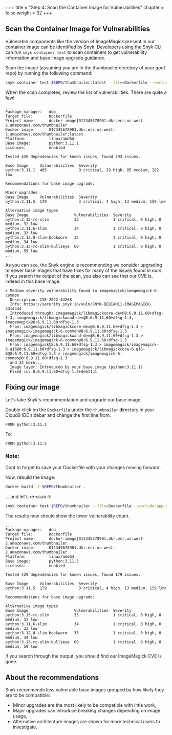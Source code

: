+++
title = "Step 4: Scan the Container Image for Vulnerabilities"
chapter = false
weight = 32
+++

## Scan the Container Image for Vulnerabilities

Vulnerable components like the version of ImageMagick present in our container image can be identified by Snyk. Developers using the Snyk CLI can run `snyk container test` to scan containers to get vulnerability information and base image upgrade guidance. 

Scan the image (assuming you are in the thumbnailer directory of your goof repo) by running the following command:

```sh
snyk container test $REPO/thumbnailer:latest --file=Dockerfile --exclude-app-vulns
```

When the scan completes, review the list of vulnerabilities. There are quite a few!

```text
...
Package manager:   deb
Target file:       Dockerfile
Project name:      docker-image|012345678901.dkr.ecr.us-west-2.amazonaws.com/thumbnailer
Docker image:      012345678901.dkr.ecr.us-west-2.amazonaws.com/thumbnailer:latest
Platform:          linux/amd64
Base image:        python:3.11.1
Licenses:          enabled

Tested 426 dependencies for known issues, found 393 issues.

Base Image     Vulnerabilities  Severity
python:3.11.1  405              9 critical, 29 high, 85 medium, 282 low

Recommendations for base image upgrade:

Minor upgrades
Base Image     Vulnerabilities  Severity
python:3.11.5  179              3 critical, 4 high, 13 medium, 159 low

Alternative image types
Base Image                    Vulnerabilities  Severity
python:3.13-rc-slim           33               1 critical, 0 high, 0 medium, 32 low
python:3.11.6-slim            34               1 critical, 0 high, 0 medium, 33 low
python:3.12.0-slim-bookworm   35               1 critical, 0 high, 0 medium, 34 low
python:3.13-rc-slim-bullseye  60               1 critical, 0 high, 0 medium, 59 low
...
```
As you can see, the Snyk engine is recommending we consider upgrading to newer base images that have fixes for many of the issues found in ours.  If you search the output of the scan, you also can see that our CVE is, indeed in this base image.

```text
✗ Medium severity vulnerability found in imagemagick/imagemagick-6-common
  Description: CVE-2022-44268
  Info: https://security.snyk.io/vuln/SNYK-DEBIAN11-IMAGEMAGICK-3314444
  Introduced through: imagemagick/libmagickcore-dev@8:6.9.11.60+dfsg-1.3, imagemagick/libmagickwand-dev@8:6.9.11.60+dfsg-1.3, imagemagick@8:6.9.11.60+dfsg-1.3
  From: imagemagick/libmagickcore-dev@8:6.9.11.60+dfsg-1.3 > imagemagick/imagemagick-6-common@8:6.9.11.60+dfsg-1.3
  From: imagemagick/libmagickwand-dev@8:6.9.11.60+dfsg-1.3 > imagemagick/imagemagick-6-common@8:6.9.11.60+dfsg-1.3
  From: imagemagick@8:6.9.11.60+dfsg-1.3 > imagemagick/imagemagick-6.q16@8:6.9.11.60+dfsg-1.3 > imagemagick/libmagickcore-6.q16-6@8:6.9.11.60+dfsg-1.3 > imagemagick/imagemagick-6-common@8:6.9.11.60+dfsg-1.3
  and 24 more...
  Image layer: Introduced by your base image (python:3.11.1)
  Fixed in: 8:6.9.11.60+dfsg-1.3+deb11u1
```

## Fixing our image
Let's take Snyk's recommendation and upgrade our base image:

Double click on the `Dockerfile` under the `thumbnailer` directory in your Cloud9 IDE sidebar and change the first line from:
```
FROM python:3.11.1
```
To:
```docker
FROM python:3.11.5
```
### **Note:**
Dont to forget to save your Dockerfile with your changes moving forward.

Now, rebuild the image:
```bash
docker build -t $REPO/thumbnailer .
```
 ... and let's re-scan it:
```bash
snyk container test $REPO/thumbnailer --file=Dockerfile --exclude-app-vulns
```

The results now should show the lower vulnerability count.
```text
...
Package manager:   deb
Target file:       Dockerfile
Project name:      docker-image|012345678901.dkr.ecr.us-west-2.amazonaws.com/thumbnailer
Docker image:      012345678901.dkr.ecr.us-west-2.amazonaws.com/thumbnailer
Platform:          linux/amd64
Base image:        python:3.11.5
Licenses:          enabled

Tested 429 dependencies for known issues, found 179 issues.

Base Image     Vulnerabilities  Severity
python:3.11.5  179              3 critical, 4 high, 13 medium, 159 low

Recommendations for base image upgrade:

Alternative image types
Base Image                    Vulnerabilities  Severity
python:3.13-rc-slim           33               1 critical, 0 high, 0 medium, 32 low
python:3.11.6-slim            34               1 critical, 0 high, 0 medium, 33 low
python:3.12.0-slim-bookworm   35               1 critical, 0 high, 0 medium, 34 low
python:3.13-rc-slim-bullseye  60               1 critical, 0 high, 0 medium, 59 low
```
If you search through the output, you should find our ImageMagick CVE is gone.

## About the recommendations
Snyk recommends less vulnerable base images grouped by how likely they are to be compatible:

- Minor upgrades are the most likely to be compatible with little work,
- Major upgrades can introduce breaking changes depending on image usage,
- Alternative architecture images are shown for more technical users to investigate.



